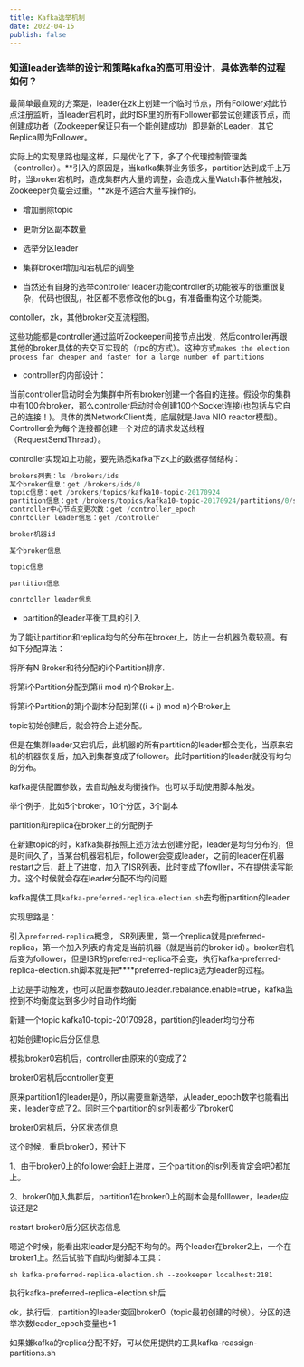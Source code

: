 ```yaml
---
title: Kafka选举机制
date: 2022-04-15
publish: false
---
```


### 知道leader选举的设计和策略kafka的高可用设计，具体选举的过程如何？

最简单最直观的方案是，leader在zk上创建一个临时节点，所有Follower对此节点注册监听，当leader宕机时，此时ISR里的所有Follower都尝试创建该节点，而创建成功者（Zookeeper保证只有一个能创建成功）即是新的Leader，其它Replica即为Follower。

实际上的实现思路也是这样，只是优化了下，多了个代理控制管理类（controller）。**引入的原因是，当kafka集群业务很多，partition达到成千上万时，当broker宕机时，造成集群内大量的调整，会造成大量Watch事件被触发，Zookeeper负载会过重。**zk是不适合大量写操作的。

* 增加删除topic

* 更新分区副本数量

* 选举分区leader

* 集群broker增加和宕机后的调整

* 当然还有自身的选举controller leader功能controller的功能被写的很重很复杂，代码也很乱，社区都不愿修改他的bug，有准备重构这个功能类。

contoller，zk，其他broker交互流程图。

这些功能都是controller通过监听Zookeeper间接节点出发，然后controller再跟其他的broker具体的去交互实现的（rpc的方式）。这种方式`makes the election process far cheaper and faster for a large number of partitions`

* controller的内部设计：

当前controller启动时会为集群中所有broker创建一个各自的连接。假设你的集群中有100台broker，那么controller启动时会创建100个Socket连接(也包括与它自己的连接！)。具体的类NetworkClient类，底层就是Java NIO reactor模型)。Controller会为每个连接都创建一个对应的请求发送线程（RequestSendThread）。

controller实现如上功能，要先熟悉kafka下zk上的数据存储结构：

```java
brokers列表：ls /brokers/ids
某个broker信息：get /brokers/ids/0
topic信息：get /brokers/topics/kafka10-topic-20170924
partition信息：get /brokers/topics/kafka10-topic-20170924/partitions/0/state
controller中心节点变更次数：get /controller_epoch
conrtoller leader信息：get /controller

broker机器id

某个broker信息

topic信息

partition信息

conrtoller leader信息
```

* partition的leader平衡工具的引入

为了能让partition和replica均匀的分布在broker上，防止一台机器负载较高。有如下分配算法：

将所有N Broker和待分配的i个Partition排序.

将第i个Partition分配到第(i mod n)个Broker上.

将第i个Partition的第j个副本分配到第((i + j) mod n)个Broker上

topic初始创建后，就会符合上述分配。

但是在集群leader又宕机后，此机器的所有partition的leader都会变化，当原来宕机的机器恢复后，加入到集群变成了follower。此时partition的leader就没有均匀的分布。

kafka提供配置参数，去自动触发均衡操作。也可以手动使用脚本触发。

举个例子，比如5个broker，10个分区，3个副本

partition和replica在broker上的分配例子

在新建topic的时，kafka集群按照上述方法去创建分配，leader是均匀分布的，但是时间久了，当某台机器宕机后，follower会变成leader，之前的leader在机器restart之后，赶上了进度，加入了ISR列表，此时变成了fowller，不在提供读写能力。这个时候就会存在leader分配不均的问题

kafka提供工具`kafka-preferred-replica-election.sh`去均衡partition的leader

实现思路是：

引入`preferred-replica`概念，ISR列表里，第一个replica就是preferred-replica，第一个加入列表的肯定是当前机器（就是当前的broker id）。broker宕机后变为follower，但是ISR的preferred-replica不会变，执行kafka-preferred-replica-election.sh脚本就是把****preferred-replica选为leader的过程。

上边是手动触发，也可以配置参数auto.leader.rebalance.enable=true，kafka监控到不均衡度达到多少时自动作均衡

新建一个topic kafka10-topic-20170928，partition的leader均匀分布

初始创建topic后分区信息

模拟broker0宕机后，controller由原来的0变成了2

broker0宕机后controller变更

原来partition1的leader是0，所以需要重新选举，从leader_epoch数字也能看出来，leader变成了2。同时三个partition的isr列表都少了broker0

broker0宕机后，分区状态信息

这个时候，重启broker0，预计下

1、由于broker0上的follower会赶上进度，三个partition的isr列表肯定会吧0都加上。

2、broker0加入集群后，partition1在broker0上的副本会是folllower，leader应该还是2

restart broker0后分区状态信息

嗯这个时候，能看出来leader是分配不均匀的。两个leader在broker2上，一个在broker1上。然后试验下自动均衡脚本工具：

`sh kafka-preferred-replica-election.sh --zookeeper localhost:2181`

执行kafka-preferred-replica-election.sh后

ok，执行后，partition的leader变回broker0（topic最初创建的时候）。分区的选举次数leader_epoch变量也+1

如果嫌kafka的replica分配不好，可以使用提供的工具kafka-reassign-partitions.sh







